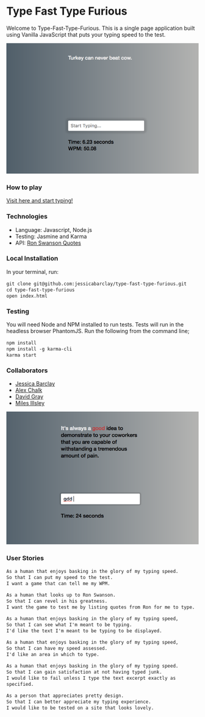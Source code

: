 # Type Fast Type Furious

Welcome to Type-Fast-Type-Furious. This is a single page application built using Vanilla JavaScript that puts your typing speed to the test.

![Alt text](https://github.com/JessicaBarclay/type-fast-type-furious/blob/master/links/results.png "results")

### How to play
[Visit here and start typing!](https://jessicabarclay.github.io/type-fast-type-furious/)

### Technologies

* Language: Javascript, Node.js
* Testing: Jasmine and Karma
* API: [Ron Swanson Quotes](http://ron-swanson-quotes.herokuapp.com/v2/quotes)

### Local Installation
In your terminal, run:
```
git clone git@github.com:jessicabarclay/type-fast-type-furious.git
cd type-fast-type-furious
open index.html
```

### Testing
You will need Node and NPM installed to run tests. Tests will run in the headless browser PhantomJS.
Run the following from the command line;
```
npm install
npm install -g karma-cli
karma start
```

### Collaborators
* [Jessica Barclay](https://github.com/JessicaBarclay)
* [Alex Chalk](https://github.com/adc17)
* [David Gray](https://github.com/DSeanGray)
* [Miles Illsley](https://github.com/milesillsley)

![Alt text](https://github.com/JessicaBarclay/type-fast-type-furious/blob/master/links/error.png "error")

### User Stories

```
As a human that enjoys basking in the glory of my typing speed.
So that I can put my speed to the test.
I want a game that can tell me my WPM.
```
```
As a human that looks up to Ron Swanson.
So that I can revel in his greatness.
I want the game to test me by listing quotes from Ron for me to type.
```
```
As a human that enjoys basking in the glory of my typing speed,
So that I can see what I'm meant to be typing.
I'd like the text I'm meant to be typing to be displayed.
```
```
As a human that enjoys basking in the glory of my typing speed,
So that I can have my speed assessed.
I'd like an area in which to type.
```
```
As a human that enjoys basking in the glory of my typing speed.
So that I can gain satisfaction at not having typed junk.
I would like to fail unless I type the text excerpt exactly as specified.
```
```
As a person that appreciates pretty design.
So that I can better appreciate my typing experience.
I would like to be tested on a site that looks lovely.
```
